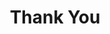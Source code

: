 ---
title: Thank You
image: ''
description: 'Thank you for your message.'
heading: 'Thank You<br> For Your Message'
subheading: ''
intro: '<b>Thank you for your message!</b>'
exclude_search: true

---